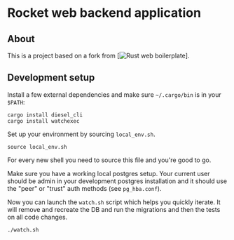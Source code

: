 # Rocket web backend application

## About
This is a project based on a fork from [![Rust web boilerplate](https://github.com/svenstaro/rust-web-boilerplate)]. 

## Development setup

Install a few external dependencies and make sure `~/.cargo/bin` is in your `$PATH`:

    cargo install diesel_cli
    cargo install watchexec

Set up your environment by sourcing `local_env.sh`.

    source local_env.sh

For every new shell you need to source this file and you're good to go.

Make sure you have a working local postgres setup. Your current user should be
admin in your development postgres installation and it should use the "peer" or
"trust" auth methods (see `pg_hba.conf`).

Now you can launch the `watch.sh` script which helps you quickly iterate. It
will remove and recreate the DB and run the migrations and then the tests on
all code changes.

    ./watch.sh
